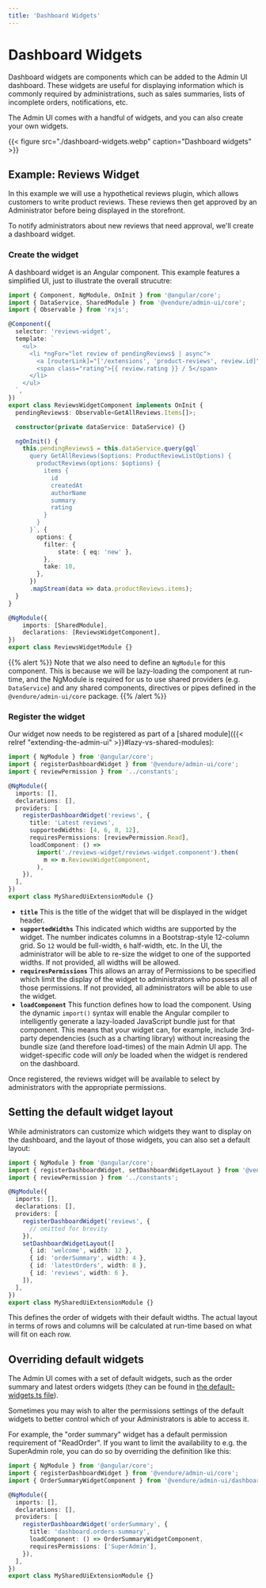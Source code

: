 ```yaml
---
title: 'Dashboard Widgets'
---
```


# Dashboard Widgets

Dashboard widgets are components which can be added to the Admin UI dashboard. These widgets are useful for displaying information which is commonly required by administrations, such as sales summaries, lists of incomplete orders, notifications, etc.

The Admin UI comes with a handful of widgets, and you can also create your own widgets.

{{< figure src="./dashboard-widgets.webp" caption="Dashboard widgets" >}}

## Example: Reviews Widget

In this example we will use a hypothetical reviews plugin, which allows customers to write product reviews. These reviews then get approved by an Administrator before being displayed in the storefront.

To notify administrators about new reviews that need approval, we'll create a dashboard widget.

### Create the widget

A dashboard widget is an Angular component. This example features a simplified UI, just to illustrate the overall strucutre:

```ts
import { Component, NgModule, OnInit } from '@angular/core';
import { DataService, SharedModule } from '@vendure/admin-ui/core';
import { Observable } from 'rxjs';

@Component({
  selector: 'reviews-widget',
  template: `
    <ul>
      <li *ngFor="let review of pendingReviews$ | async">
        <a [routerLink]="['/extensions', 'product-reviews', review.id]">{{ review.summary }}</a>
        <span class="rating">{{ review.rating }} / 5</span>
      </li>
    </ul>
  `,
})
export class ReviewsWidgetComponent implements OnInit {
  pendingReviews$: Observable<GetAllReviews.Items[]>;

  constructor(private dataService: DataService) {}

  ngOnInit() {
    this.pendingReviews$ = this.dataService.query(gql`
      query GetAllReviews($options: ProductReviewListOptions) {
        productReviews(options: $options) {
          items {
            id
            createdAt
            authorName
            summary
            rating
          }
        }
      }`, {
        options: {
          filter: {
              state: { eq: 'new' },
          },
          take: 10,
        },
      })
      .mapStream(data => data.productReviews.items);
  }
}

@NgModule({
    imports: [SharedModule],
    declarations: [ReviewsWidgetComponent],
})
export class ReviewsWidgetModule {}
```

{{% alert %}}
Note that we also need to define an `NgModule` for this component. This is because we will be lazy-loading the component at run-time, and the NgModule is required for us to use shared providers (e.g. `DataService`) and any shared components, directives or pipes defined in the `@vendure/admin-ui/core` package.
{{% /alert %}}

### Register the widget

Our widget now needs to be registered as part of a [shared module]({{< relref "extending-the-admin-ui" >}}#lazy-vs-shared-modules):

```ts
import { NgModule } from '@angular/core';
import { registerDashboardWidget } from '@vendure/admin-ui/core';
import { reviewPermission } from '../constants';

@NgModule({
  imports: [],
  declarations: [],
  providers: [
    registerDashboardWidget('reviews', {
      title: 'Latest reviews',
      supportedWidths: [4, 6, 8, 12],
      requiresPermissions: [reviewPermission.Read],
      loadComponent: () =>
        import('./reviews-widget/reviews-widget.component').then(
          m => m.ReviewsWidgetComponent,
        ),
    }),
  ],
})
export class MySharedUiExtensionModule {}
```

* **`title`** This is the title of the widget that will be displayed in the widget header.
* **`supportedWidths`** This indicated which widths are supported by the widget. The number indicates columns in a Bootstrap-style 12-column grid. So `12` would be full-width, `6` half-width, etc. In the UI, the administrator will be able to re-size the widget to one of the supported widths. If not provided, all widths will be allowed.
* **`requiresPermissions`** This allows an array of Permissions to be specified which limit the display of the widget to administrators who possess all of those permissions. If not provided, all administrators will be able to use the widget.
* **`loadComponent`** This function defines how to load the component. Using the dynamic `import()` syntax will enable the Angular compiler to intelligently generate a lazy-loaded JavaScript bundle just for that component. This means that your widget can, for example, include 3rd-party dependencies (such as a charting library) without increasing the bundle size (and therefore load-times) of the main Admin UI app. The widget-specific code will _only_ be loaded when the widget is rendered on the dashboard.

Once registered, the reviews widget will be available to select by administrators with the appropriate permissions.

## Setting the default widget layout

While administrators can customize which widgets they want to display on the dashboard, and the layout of those widgets, you can also set a default layout:

```ts
import { NgModule } from '@angular/core';
import { registerDashboardWidget, setDashboardWidgetLayout } from '@vendure/admin-ui/core';
import { reviewPermission } from '../constants';

@NgModule({
  imports: [],
  declarations: [],
  providers: [
    registerDashboardWidget('reviews', {
      // omitted for brevity
    }),
    setDashboardWidgetLayout([
      { id: 'welcome', width: 12 },
      { id: 'orderSummary', width: 4 },
      { id: 'latestOrders', width: 8 },
      { id: 'reviews', width: 6 },
    ]),
  ],
})
export class MySharedUiExtensionModule {}
```

This defines the order of widgets with their default widths. The actual layout in terms of rows and columns will be calculated at run-time based on what will fit on each row.

## Overriding default widgets

The Admin UI comes with a set of default widgets, such as the order summary and latest orders widgets (they can be found in [the default-widgets.ts file](https://github.com/vendure-ecommerce/vendure/blob/master/packages/admin-ui/src/lib/dashboard/src/default-widgets.ts)).

Sometimes you may wish to alter the permissions settings of the default widgets to better control which of your Administrators is able to access it.

For example, the "order summary" widget has a default permission requirement of "ReadOrder". If you want to limit the availability to e.g. the SuperAdmin role, you can do so
by overriding the definition like this:

```ts
import { NgModule } from '@angular/core';
import { registerDashboardWidget } from '@vendure/admin-ui/core';
import { OrderSummaryWidgetComponent } from '@vendure/admin-ui/dashboard';

@NgModule({
  imports: [],
  declarations: [],
  providers: [
    registerDashboardWidget('orderSummary', {
      title: 'dashboard.orders-summary',
      loadComponent: () => OrderSummaryWidgetComponent,
      requiresPermissions: ['SuperAdmin'],
    }),
  ],
})
export class MySharedUiExtensionModule {}
```

